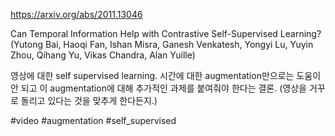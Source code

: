 https://arxiv.org/abs/2011.13046

Can Temporal Information Help with Contrastive Self-Supervised Learning? (Yutong Bai, Haoqi Fan, Ishan Misra, Ganesh Venkatesh, Yongyi Lu, Yuyin Zhou, Qihang Yu, Vikas Chandra, Alan Yuille)

영상에 대한 self supervised learning. 시간에 대한 augmentation만으로는 도움이 안 되고 이 augmentation에 대해 추가적인 과제를 붙여줘야 한다는 결론. (영상을 거꾸로 돌리고 있다는 것을 맞추게 한다든지.)

#video #augmentation #self_supervised 